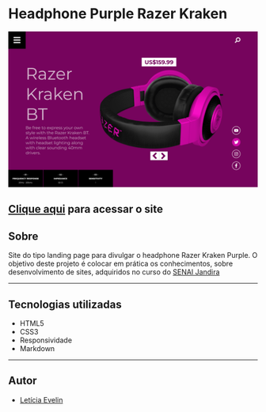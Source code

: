 # Headphone Purple Razer Kraken

![](./img/screeshot.png)

[Clique aqui](https://leticia-evelin.github.io/headphone-purple/) para acessar o site
---
## Sobre
Site do tipo landing page para 
divulgar o headphone Razer Kraken
Purple.
O objetivo deste projeto é colocar
em prática os conhecimentos, sobre
desenvolvimento de sites, adquiridos
no curso do [SENAI Jandira](https://jandira.sp.senai.br/)

---
## Tecnologias utilizadas
- HTML5
- CSS3
- Responsividade
- Markdown

---
## Autor
- [Letícia Evelin](https://github.com/leticia-evelin)


